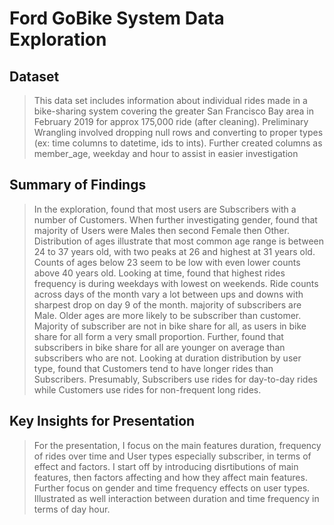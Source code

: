 # Ford GoBike System Data Exploration


## Dataset

> This data set includes information about individual rides made in a bike-sharing system covering the greater San Francisco Bay area in February 2019 for approx 175,000 ride (after cleaning).
Preliminary Wrangling involved dropping null rows and converting to proper types (ex: time columns to datetime, ids to ints). Further created columns as member_age, weekday and hour to assist in easier investigation


## Summary of Findings

> In the exploration, found that most users are Subscribers with a number of Customers. When further investigating gender, found that majority of Users were Males then second Female then Other. Distribution of ages illustrate that most common age range is between 24 to 37 years old, with two peaks at 26 and highest at 31 years old. Counts of ages below 23 seem to be low with even lower counts above 40 years old. Looking at time, found that highest rides frequency is during weekdays with lowest on weekends. Ride counts across days of the month vary a lot between ups and downs with sharpest drop on day 9 of the month. majority of subscribers are Male. Older ages are more likely to be subscriber than customer. Majority of subscriber are not in bike share for all, as users in bike share for all form a very small proportion. Further, found that subscribers in bike share for all are younger on average than subscribers who are not. Looking at duration distribution by user type, found that Customers tend to have longer rides than Subscribers. Presumably, Subscribers use rides for day-to-day rides while Customers use rides for non-frequent long rides.


## Key Insights for Presentation

> For the presentation, I focus on the main features duration, frequency of rides over time and User types especially subscriber, in terms of effect and factors. 
I start off by introducing disrtibutions of main features, then factors affecting and how they affect main features. Further focus on gender and time frequency effects on user types. Illustrated as well interaction between duration and time frequency in terms of day hour.
